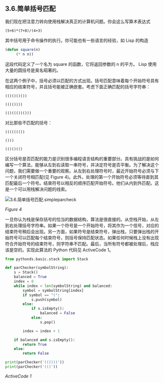 ## 3.6.简单括号匹配

我们现在把注意力转向使用栈解决真正的计算机问题。你会这么写算术表达式

`(5+6)*(7+8)/(4+3)`

其中括号用于命令操作的执行。你可能也有一些语言的经验，如 Lisp 的构造

```lisp
(defun square(n)
     (* n n))
```

这段代码定义了一个名为 square 的函数，它将返回参数的 n 的平方。 Lisp 使用大量的圆括号是臭名昭著的。

在这两个例子中，括号必须以匹配的方式出现。括号匹配意味着每个开始符号具有相应的结束符号，并且括号能被正确嵌套。考虑下面正确匹配的括号字符串：

```
(()()()())

(((())))

(()((())()))
```

对比那些不匹配的括号：

```
((((((())

()))

(()()(()
```

区分括号是否匹配的能力是识别很多编程语言结构的重要部分。具有挑战的是如何编写一个算法，能够从左到右读取一串符号，并决定符号是否平衡。为了解决这个问题，我们需要做一个重要的观察。从左到右处理符号时，最近开始符号必须与下一个关闭符号相匹配(见 Figure 4)。此外，处理的第一个开始符号必须等待直到其匹配最后一个符号。结束符号以相反的顺序匹配开始符号。他们从内到外匹配。这是一个可以用栈解决问题的线索。

![3.6.简单括号匹配.simpleparcheck](assets/3.6.%E7%AE%80%E5%8D%95%E6%8B%AC%E5%8F%B7%E5%8C%B9%E9%85%8D.simpleparcheck.png)

*Figure 4*

一旦你认为栈是保存括号的恰当的数据结构，算法是很直接的。从空栈开始，从左到右处理括号字符串。如果一个符号是一个开始符号，将其作为一个信号，对应的结束符号稍后会出现。另一方面，如果符号是结束符号，弹出栈，只要弹出栈的开始符号可以匹配每个结束符号，则括号保持匹配状态。如果任何时候栈上没有出现符合开始符号的结束符号，则字符串不匹配。最后，当所有符号都被处理后，栈应该是空的。实现此算法的 Python 代码见 ActiveCode 1。

```py
from pythonds.basic.stack import Stack

def parChecker(symbolString):
    s = Stack()
    balanced = True
    index = 0
    while index < len(symbolString) and balanced:
        symbol = symbolString[index]
        if symbol == "(":
            s.push(symbol)
        else:
            if s.isEmpty():
                balanced = False
            else:
                s.pop()

        index = index + 1

    if balanced and s.isEmpty():
        return True
    else:
        return False

print(parChecker('((()))'))
print(parChecker('(()'))

```

*ActiveCode 1*
